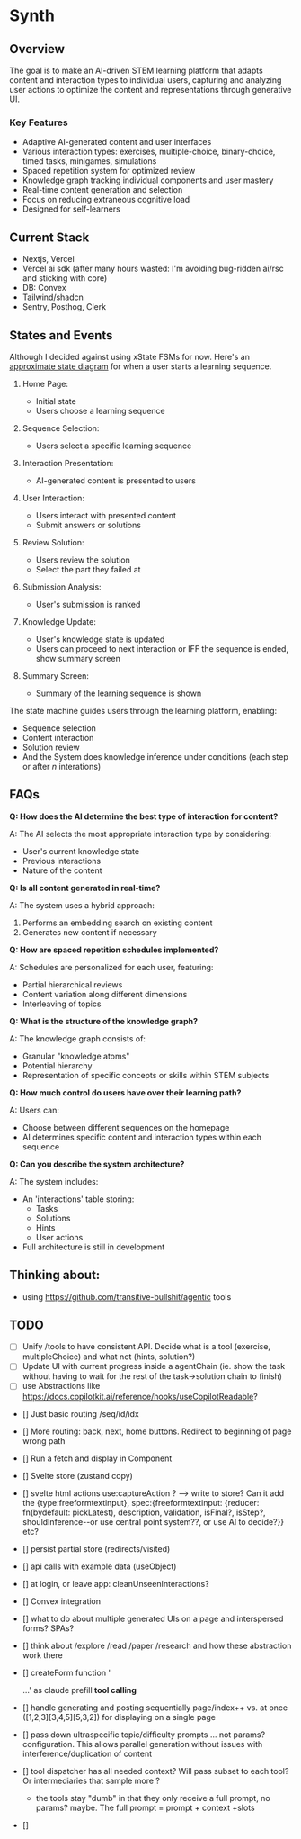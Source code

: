 # Synth

## Overview

The goal is to make an AI-driven STEM learning platform that adapts content and interaction types to individual users, capturing and analyzing user actions to optimize the content and representations through generative UI.

### Key Features

- Adaptive AI-generated content and user interfaces
- Various interaction types: exercises, multiple-choice, binary-choice, timed tasks, minigames, simulations
- Spaced repetition system for optimized review
- Knowledge graph tracking individual components and user mastery
- Real-time content generation and selection
- Focus on reducing extraneous cognitive load
- Designed for self-learners

## Current Stack

- Nextjs, Vercel
- Vercel ai sdk (after many hours wasted: I'm avoiding bug-ridden ai/rsc and sticking with core)
- DB: Convex
- Tailwind/shadcn
- Sentry, Posthog, Clerk

## States and Events

Although I decided against using xState FSMs for now. Here's an [approximate state diagram](https://stately.ai/registry/editor/8aaa1898-9a0f-43e2-9fdb-d6571eee716c?machineId=6033e05b-5b3f-4ecf-be0c-aba9251e5e22) for when a user starts a learning sequence.

1. Home Page:

   - Initial state
   - Users choose a learning sequence

2. Sequence Selection:

   - Users select a specific learning sequence

3. Interaction Presentation:

   - AI-generated content is presented to users

4. User Interaction:

   - Users interact with presented content
   - Submit answers or solutions

5. Review Solution:

   - Users review the solution
   - Select the part they failed at

6. Submission Analysis:

   - User's submission is ranked

7. Knowledge Update:

   - User's knowledge state is updated
   - Users can proceed to next interaction or IFF the sequence is ended, show summary screen

8. Summary Screen:
   - Summary of the learning sequence is shown

The state machine guides users through the learning platform, enabling:

- Sequence selection
- Content interaction
- Solution review
- And the System does knowledge inference under conditions (each step or after _n_ interations)

## FAQs

**Q: How does the AI determine the best type of interaction for content?**

A: The AI selects the most appropriate interaction type by considering:

- User's current knowledge state
- Previous interactions
- Nature of the content

**Q: Is all content generated in real-time?**

A: The system uses a hybrid approach:

1. Performs an embedding search on existing content
2. Generates new content if necessary

**Q: How are spaced repetition schedules implemented?**

A: Schedules are personalized for each user, featuring:

- Partial hierarchical reviews
- Content variation along different dimensions
- Interleaving of topics

**Q: What is the structure of the knowledge graph?**

A: The knowledge graph consists of:

- Granular "knowledge atoms"
- Potential hierarchy
- Representation of specific concepts or skills within STEM subjects

**Q: How much control do users have over their learning path?**

A: Users can:

- Choose between different sequences on the homepage
- AI determines specific content and interaction types within each sequence

**Q: Can you describe the system architecture?**

A: The system includes:

- An 'interactions' table storing:
  - Tasks
  - Solutions
  - Hints
  - User actions
- Full architecture is still in development

## Thinking about:

- using https://github.com/transitive-bullshit/agentic tools

## TODO

- [ ] Unify /tools to have consistent API. Decide what is a tool (exercise, multipleChoice) and what not (hints, solution?)
- [ ] Update UI with current progress inside a agentChain (ie. show the task without having to wait for the rest of the task->solution chain to finish)
- [ ] use Abstractions like https://docs.copilotkit.ai/reference/hooks/useCopilotReadable?
- [] Just basic routing /seq/id/idx
- [] More routing: back, next, home buttons. Redirect to beginning of page wrong path
- [] Run a fetch and display in Component
- [] Svelte store (zustand copy)
- [] svelte html actions use:captureAction ? --> write to store? Can it add the {type:freeformtextinput}, spec:{freeformtextinput: {reducer: fn(bydefault: pickLatest), description, validation, isFinal?, isStep?, shouldInference--or use central point system??, or use AI to decide?}} etc?
- [] persist partial store (redirects/visited)
- [] api calls with example data (useObject)
- [] at login, or leave app: cleanUnseenInteractions?
- [] Convex integration
- [] what to do about multiple generated UIs on a page and interspersed forms? SPAs?
- [] think about /explore /read /paper /research and how these abstraction work there
- [] createForm function '<form>...' as claude prefill
  **tool calling**

- [] handle generating and posting sequentially page/index++ vs. at once ([1,2,3][3,4,5][5,3,2]) for displaying on a single page
- [] pass down ultraspecific topic/difficulty prompts ... not params? configuration. This allows parallel generation without issues with interference/duplication of content
- [] tool dispatcher has all needed context? Will pass subset to each tool? Or intermediaries that sample more ?
  - the tools stay "dumb" in that they only receive a full prompt, no params? maybe. The full prompt = prompt + context +slots
- []
